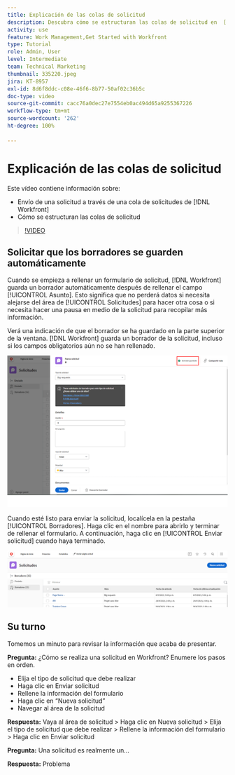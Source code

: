 ```yaml
---
title: Explicación de las colas de solicitud
description: Descubra cómo se estructuran las colas de solicitud en  [!DNL  Workfront]  y cómo enviar una solicitud.
activity: use
feature: Work Management,Get Started with Workfront
type: Tutorial
role: Admin, User
level: Intermediate
team: Technical Marketing
thumbnail: 335220.jpeg
jira: KT-8957
exl-id: 8d6f8ddc-c08e-46f6-8b77-50af02c36b5c
doc-type: video
source-git-commit: cacc76a0dec27e7554eb0ac494d65a9255367226
workflow-type: tm+mt
source-wordcount: '262'
ht-degree: 100%

---
```


# Explicación de las colas de solicitud

Este vídeo contiene información sobre:

* Envío de una solicitud a través de una cola de solicitudes de [!DNL  Workfront]
* Cómo se estructuran las colas de solicitud

>[!VIDEO](https://video.tv.adobe.com/v/335220/?quality=12&learn=on)

## Solicitar que los borradores se guarden automáticamente

Cuando se empieza a rellenar un formulario de solicitud, [!DNL Workfront] guarda un borrador automáticamente después de rellenar el campo [!UICONTROL Asunto]. Esto significa que no perderá datos si necesita alejarse del área de [!UICONTROL Solicitudes] para hacer otra cosa o si necesita hacer una pausa en medio de la solicitud para recopilar más información.

Verá una indicación de que el borrador se ha guardado en la parte superior de la ventana. [!DNL Workfront] guarda un borrador de la solicitud, incluso si los campos obligatorios aún no se han rellenado.

![imagen de un borrador de solicitud](assets/queue-mgt-make-a-request-draft-1.png)

Cuando esté listo para enviar la solicitud, localícela en la pestaña [!UICONTROL Borradores]. Haga clic en el nombre para abrirlo y terminar de rellenar el formulario. A continuación, haga clic en [!UICONTROL Enviar solicitud] cuando haya terminado.

![imagen de recuperación de un borrador de solicitud](assets/queue-mgt-make-a-request-draft-2.png)

## Su turno

Tomemos un minuto para revisar la información que acaba de presentar.

**Pregunta:** ¿Cómo se realiza una solicitud en Workfront? Enumere los pasos en orden.

* Elija el tipo de solicitud que debe realizar
* Haga clic en Enviar solicitud
* Rellene la información del formulario
* Haga clic en “Nueva solicitud”
* Navegar al área de la solicitud


**Respuesta:** Vaya al área de solicitud > Haga clic en Nueva solicitud > Elija el tipo de solicitud que debe realizar > Rellene la información del formulario > Haga clic en Enviar solicitud

**Pregunta:** Una solicitud es realmente un...

**Respuesta:** Problema

<!---
You can also access request drafts from the [!UICONTROL Select a Request Type] menu at the top of the window. Select an option from the [!UICONTROL Recent Drafts] section, or start a new request by picking a queue from the [!UICONTROL New Requests] section. Fill everything out like normal, then submit the request.

<!---
image
--->

<!---
Let's take a minute to review the information you were just presented.

How do you make a request in Workfront? List the steps in order.
Choose the request type you need to make
Click Submit request
Fill out the information on the form
Click "New Request"
Navigate to the request area

Answer: Navigate to the request area>Click New Request>Choose the request type you need to make>Fill out the information on the form>Click Submit request

A request is really an......

Answer: Issue
--->
